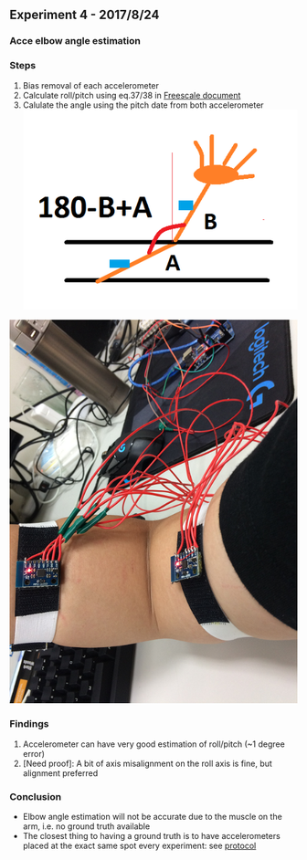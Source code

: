 ## Experiment 4 - 2017/8/24

### Acce elbow angle estimation

### Steps
1. Bias removal of each accelerometer
2. Calculate roll/pitch using eq.37/38 in [Freescale document](http://www.nxp.com/docs/en/application-note/AN3461.pdf)
3. Calulate the angle using the pitch date from both accelerometer ![pic placeholder](https://github.com/dymnz/sEMG/blob/master/Reports/wang/pics/exp4_2017_8_24/angle_calc.png)

![](https://github.com/dymnz/sEMG/blob/master/Reports/wang/pics/exp4_2017_8_24/acce_2.png)

### Findings
1. Accelerometer can have very good estimation of roll/pitch (~1 degree error)
2. [Need proof]: A bit of axis misalignment on the roll axis is fine, but alignment preferred


### Conclusion
* Elbow angle estimation will not be accurate due to the muscle on the arm, i.e. no ground truth available
* The closest thing to having a ground truth is to have accelerometers placed at the exact same spot every experiment: see [protocol](https://github.com/dymnz/sEMG/blob/master/Force/Weight/Protocol.MD)
 
